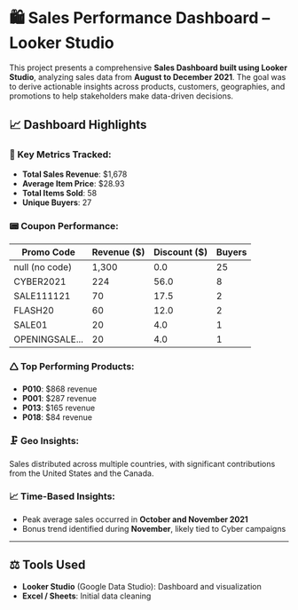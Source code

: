 # 🛍️ Sales Performance Dashboard – Looker Studio

This project presents a comprehensive **Sales Dashboard built using Looker Studio**, analyzing sales data from **August to December 2021**. The goal was to derive actionable insights across products, customers, geographies, and promotions to help stakeholders make data-driven decisions.

## 📈 Dashboard Highlights

### 🌟 Key Metrics Tracked:
- **Total Sales Revenue**: $1,678  
- **Average Item Price**: $28.93  
- **Total Items Sold**: 58  
- **Unique Buyers**: 27  

### 📟 Coupon Performance:
| Promo Code              | Revenue ($) | Discount ($) | Buyers |
|-------------------------|-------------|--------------|--------|
| null (no code)          | 1,300       | 0.0          | 25     |
| CYBER2021               | 224         | 56.0         | 8      |
| SALE111121              | 70          | 17.5         | 2      |
| FLASH20                 | 60          | 12.0         | 2      |
| SALE01                  | 20          | 4.0          | 1      |
| OPENINGSALE...          | 20          | 4.0          | 1      |

### 🛆 Top Performing Products:
- **P010**: $868 revenue
- **P001**: $287 revenue
- **P013**: $165 revenue
- **P018**: $84 revenue

### 🗜️ Geo Insights:
Sales distributed across multiple countries, with significant contributions from the United States and the Canada.

### 📈 Time-Based Insights:
- Peak average sales occurred in **October and November 2021**
- Bonus trend identified during **November**, likely tied to Cyber campaigns

---

## ⚖️ Tools Used

- **Looker Studio** (Google Data Studio): Dashboard and visualization
- **Excel / Sheets**: Initial data cleaning
